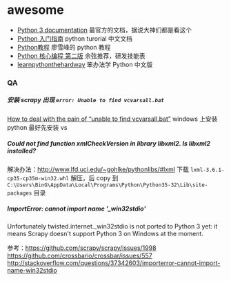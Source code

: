 # awesome

- [Python 3 documentation](https://docs.python.org/3/index.html)
最官方的文档，据说大神们都是看这个
- [Python 入门指南](http://www.pythondoc.com/pythontutorial3/index.html)
python turorial 中文文档
- [Python教程](http://goo.gl/M3yI71)
廖雪峰的 python 教程
- [Python 核心编程 第二版](https://wizardforcel.gitbooks.io/core-python-2e/content/index.html)
余弦推荐，研发技能表
- [learnpythonthehardway](https://flyouting.gitbooks.io/learn-python-the-hard-way-cn/content/index.html)
笨办法学 Python 中文版

### QA
##### 安装 scrapy 出现 `error: Unable to find vcvarsall.bat`

[How to deal with the pain of “unable to find vcvarsall.bat”](https://blogs.msdn.microsoft.com/pythonengineering/2016/04/11/unable-to-find-vcvarsall-bat/) 
windows 上安装 python 最好先安装 vs

##### Could not find function xmlCheckVersion in library libxml2. Is libxml2 installed?

解决办法：http://www.lfd.uci.edu/~gohlke/pythonlibs/#lxml 下载 `lxml-3.6.1-cp35-cp35m-win32.whl`
解压，后 copy 到 `C:\Users\BinG\AppData\Local\Programs\Python\Python35-32\Lib\site-packages` 目录

##### ImportError: cannot import name '_win32stdio'
Unfortunately twisted.internet._win32stdio is not ported to Python 3 yet: it means Scrapy doesn't support Python 3 on Windows at the moment.

参考：https://github.com/scrapy/scrapy/issues/1998
https://github.com/crossbario/crossbar/issues/557
http://stackoverflow.com/questions/37342603/importerror-cannot-import-name-win32stdio
